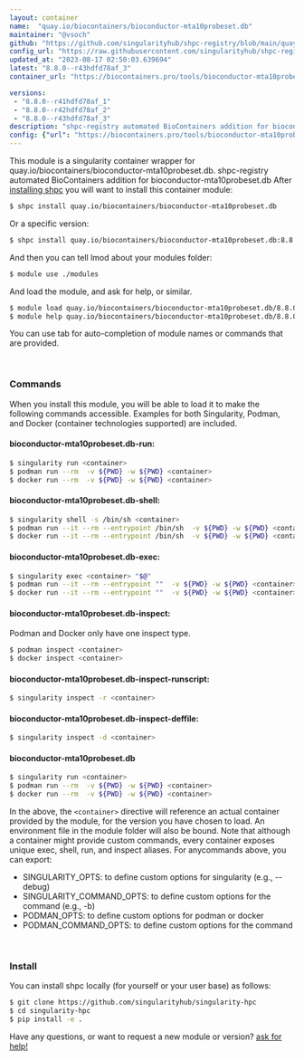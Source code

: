 ```yaml
---
layout: container
name:  "quay.io/biocontainers/bioconductor-mta10probeset.db"
maintainer: "@vsoch"
github: "https://github.com/singularityhub/shpc-registry/blob/main/quay.io/biocontainers/bioconductor-mta10probeset.db/container.yaml"
config_url: "https://raw.githubusercontent.com/singularityhub/shpc-registry/main/quay.io/biocontainers/bioconductor-mta10probeset.db/container.yaml"
updated_at: "2023-08-17 02:50:03.639694"
latest: "8.8.0--r43hdfd78af_3"
container_url: "https://biocontainers.pro/tools/bioconductor-mta10probeset.db"

versions:
 - "8.8.0--r41hdfd78af_1"
 - "8.8.0--r42hdfd78af_2"
 - "8.8.0--r43hdfd78af_3"
description: "shpc-registry automated BioContainers addition for bioconductor-mta10probeset.db"
config: {"url": "https://biocontainers.pro/tools/bioconductor-mta10probeset.db", "maintainer": "@vsoch", "description": "shpc-registry automated BioContainers addition for bioconductor-mta10probeset.db", "latest": {"8.8.0--r43hdfd78af_3": "sha256:662066141a2c2b0eae5ecc43ff45f6ccfa22a25ca745be8854f067a5e54c1655"}, "tags": {"8.8.0--r41hdfd78af_1": "sha256:3062a535ff9bcb857120ac906ed017d834c8980d7f684d4f76ae83b3b8b2d884", "8.8.0--r42hdfd78af_2": "sha256:761f02ca5e33f031e9c91e85a97ac359988e5c1893f137dca29e4b594e7b6919", "8.8.0--r43hdfd78af_3": "sha256:662066141a2c2b0eae5ecc43ff45f6ccfa22a25ca745be8854f067a5e54c1655"}, "docker": "quay.io/biocontainers/bioconductor-mta10probeset.db"}
---
```


This module is a singularity container wrapper for quay.io/biocontainers/bioconductor-mta10probeset.db.
shpc-registry automated BioContainers addition for bioconductor-mta10probeset.db
After [installing shpc](#install) you will want to install this container module:


```bash
$ shpc install quay.io/biocontainers/bioconductor-mta10probeset.db
```

Or a specific version:

```bash
$ shpc install quay.io/biocontainers/bioconductor-mta10probeset.db:8.8.0--r43hdfd78af_3
```

And then you can tell lmod about your modules folder:

```bash
$ module use ./modules
```

And load the module, and ask for help, or similar.

```bash
$ module load quay.io/biocontainers/bioconductor-mta10probeset.db/8.8.0--r43hdfd78af_3
$ module help quay.io/biocontainers/bioconductor-mta10probeset.db/8.8.0--r43hdfd78af_3
```

You can use tab for auto-completion of module names or commands that are provided.

<br>

### Commands

When you install this module, you will be able to load it to make the following commands accessible.
Examples for both Singularity, Podman, and Docker (container technologies supported) are included.

#### bioconductor-mta10probeset.db-run:

```bash
$ singularity run <container>
$ podman run --rm  -v ${PWD} -w ${PWD} <container>
$ docker run --rm  -v ${PWD} -w ${PWD} <container>
```

#### bioconductor-mta10probeset.db-shell:

```bash
$ singularity shell -s /bin/sh <container>
$ podman run --it --rm --entrypoint /bin/sh  -v ${PWD} -w ${PWD} <container>
$ docker run --it --rm --entrypoint /bin/sh  -v ${PWD} -w ${PWD} <container>
```

#### bioconductor-mta10probeset.db-exec:

```bash
$ singularity exec <container> "$@"
$ podman run --it --rm --entrypoint ""  -v ${PWD} -w ${PWD} <container> "$@"
$ docker run --it --rm --entrypoint ""  -v ${PWD} -w ${PWD} <container> "$@"
```

#### bioconductor-mta10probeset.db-inspect:

Podman and Docker only have one inspect type.

```bash
$ podman inspect <container>
$ docker inspect <container>
```

#### bioconductor-mta10probeset.db-inspect-runscript:

```bash
$ singularity inspect -r <container>
```

#### bioconductor-mta10probeset.db-inspect-deffile:

```bash
$ singularity inspect -d <container>
```



#### bioconductor-mta10probeset.db

```bash
$ singularity run <container>
$ podman run --rm  -v ${PWD} -w ${PWD} <container>
$ docker run --rm  -v ${PWD} -w ${PWD} <container>
```


In the above, the `<container>` directive will reference an actual container provided
by the module, for the version you have chosen to load. An environment file in the
module folder will also be bound. Note that although a container
might provide custom commands, every container exposes unique exec, shell, run, and
inspect aliases. For anycommands above, you can export:

 - SINGULARITY_OPTS: to define custom options for singularity (e.g., --debug)
 - SINGULARITY_COMMAND_OPTS: to define custom options for the command (e.g., -b)
 - PODMAN_OPTS: to define custom options for podman or docker
 - PODMAN_COMMAND_OPTS: to define custom options for the command

<br>

### Install

You can install shpc locally (for yourself or your user base) as follows:

```bash
$ git clone https://github.com/singularityhub/singularity-hpc
$ cd singularity-hpc
$ pip install -e .
```

Have any questions, or want to request a new module or version? [ask for help!](https://github.com/singularityhub/singularity-hpc/issues)